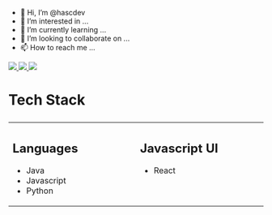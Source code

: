- 👋 Hi, I’m @hascdev
- 👀 I’m interested in ...
- 🌱 I’m currently learning ...
- 💞️ I’m looking to collaborate on ...
- 📫 How to reach me ...

<div>
    <a href="https://www.linkedin.com/in/hasandovalc">
        <img src="https://img.shields.io/badge/linkedin-%230077B5.svg?&style=for-the-badge&logo=linkedin&logoColor=white" />
    </a>
    <a href="https://medium.com/hascdev">
        <img src="https://img.shields.io/badge/medium-%2312100E.svg?&style=for-the-badge&logo=medium&logoColor=white" />
    </a>
    <a href="https://twitter.com/Alejandr0S">
        <img src="https://img.shields.io/badge/twitter-%231DA1F2.svg?&style=for-the-badge&logo=twitter&logoColor=white" />
    </a>
</div>



# Tech Stack

<table style="width:100%;"><tbody style="display:table; width:100%;"><tr><td valign="top" width="50%">

## Languages

- Java
- Javascript
- Python
 
</td><td valign="top" width="50%">

## Javascript UI

- React
 
</td></tr></tbody></table> 

<!---
hascdev/hascdev is a ✨ special ✨ repository because its `README.md` (this file) appears on your GitHub profile.
You can click the Preview link to take a look at your changes.
--->

